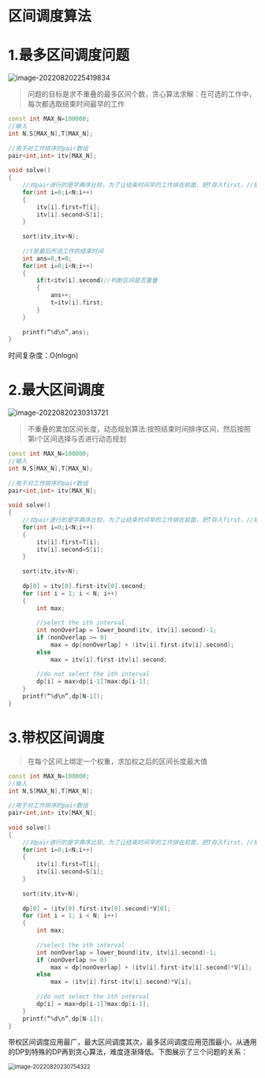 # 区间调度算法


<!--more-->

# 1.最多区间调度问题

![image-20220820225419834](https://cdn.staticaly.com/gh/Hongtao-Xu/note@main/img/202208202254896.png)

> 问题的目标是求不重叠的最多区间个数，贪心算法求解：在可选的工作中，每次都选取结束时间最早的工作

```c++
const int MAX_N=100000;  
//输入  
int N,S[MAX_N],T[MAX_N];  
  
//用于对工作排序的pair数组  
pair<int,int> itv[MAX_N];  
  
void solve()  
{  
    //对pair进行的是字典序比较，为了让结束时间早的工作排在前面，把T存入first，//把S存入second  
    for(int i=0;i<N;i++)  
    {  
        itv[i].first=T[i];  
        itv[i].second=S[i];  
    }  
  
    sort(itv,itv+N);  
  
    //t是最后所选工作的结束时间  
    int ans=0,t=0;  
    for(int i=0;i<N;i++)  
    {  
        if(t<itv[i].second)//判断区间是否重叠  
        {  
            ans++;  
            t=itv[i].first;  
        }  
    }  
  
    printf(“%d\n”,ans);  
}  
```

时间复杂度：O(nlogn)

# 2.最大区间调度

![image-20220820230313721](https://cdn.staticaly.com/gh/Hongtao-Xu/note@main/img/202208202303769.png)

> 不重叠的累加区间长度，动态规划算法:按照结束时间排序区间，然后按照第i个区间选择与否进行动态规划



```c++
const int MAX_N=100000;  
//输入  
int N,S[MAX_N],T[MAX_N];  
  
//用于对工作排序的pair数组  
pair<int,int> itv[MAX_N];  
  
void solve()  
{  
    //对pair进行的是字典序比较，为了让结束时间早的工作排在前面，把T存入first，//把S存入second  
    for(int i=0;i<N;i++)  
    {  
        itv[i].first=T[i];  
        itv[i].second=S[i];  
    }  
  
    sort(itv,itv+N);  
  
    dp[0] = itv[0].first-itv[0].second;  
    for (int i = 1; i < N; i++)  
    {  
        int max;  
  
        //select the ith interval  
        int nonOverlap = lower_bound(itv, itv[i].second)-1;  
        if (nonOverlap >= 0)  
            max = dp[nonOverlap] + (itv[i].first-itv[i].second);  
        else  
            max = itv[i].first-itv[i].second;  
  
        //do not select the ith interval  
        dp[i] = max>dp[i-1]?max:dp[i-1];  
    }  
    printf(“%d\n”,dp[N-1]);  
}  
```

# 3.带权区间调度

> 在每个区间上绑定一个权重，求加权之后的区间长度最大值

```c++
const int MAX_N=100000;  
//输入  
int N,S[MAX_N],T[MAX_N];  
  
//用于对工作排序的pair数组  
pair<int,int> itv[MAX_N];  
  
void solve()  
{  
    //对pair进行的是字典序比较，为了让结束时间早的工作排在前面，把T存入first，//把S存入second  
    for(int i=0;i<N;i++)  
    {  
        itv[i].first=T[i];  
        itv[i].second=S[i];  
    }  
  
    sort(itv,itv+N);  
  
    dp[0] = (itv[0].first-itv[0].second)*V[0];  
    for (int i = 1; i < N; i++)  
    {  
        int max;  
  
        //select the ith interval  
        int nonOverlap = lower_bound(itv, itv[i].second)-1;  
        if (nonOverlap >= 0)  
            max = dp[nonOverlap] + (itv[i].first-itv[i].second)*V[i];  
        else  
            max = (itv[i].first-itv[i].second)*V[i];  
  
        //do not select the ith interval  
        dp[i] = max>dp[i-1]?max:dp[i-1];  
    }  
    printf(“%d\n”,dp[N-1]);  
}  
```

带权区间调度应用最广，最大区间调度其次，最多区间调度应用范围最小。从通用的DP到特殊的DP再到贪心算法，难度逐渐降低。下图展示了三个问题的关系：

<img src="https://cdn.staticaly.com/gh/Hongtao-Xu/note@main/img/202208202307377.png" alt="image-20220820230754322" style="zoom:80%;" />

